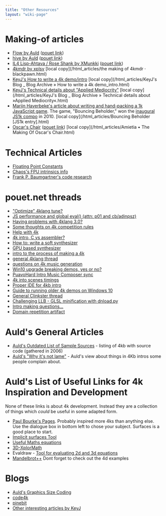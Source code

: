 ```yaml
---
title: "Other Resources"
layout: "wiki-page"
---
```


# Making-of articles

* [Flow by Auld](about-flow2) ([pouet link](http://www.pouet.net/prod.php?which=30589))
* [hive by Auld](about-hive) ([pouet link](http://www.pouet.net/prod.php?which=24951))
* [IL4 Lisp-Ahtava / Rose Shank by XMunkki](il4-lisp-ahtava) ([pouet link](http://www.pouet.net/prod.php?which=31524))
* [4kmdr by xplsv](http://www.blackpawn.com/blog/coding/scene/2007/05/08/the-making-of-4kmdr/) [local copy](/html_articles/the making of 4kmdr · blackpawn.html)
* [KeyJ's How to write a 4k demo/intro](http://keyj.emphy.de/how-to-write-a-4k-intro/) [local copy](/html_articles/KeyJ's Blog _ Blog Archive » How to write a 4k demo_intro.html)
* [KeyJ's Technical details about "Applied Mediocrity"](http://keyj.emphy.de/applied-mediocrity/) [local copy](/html_articles/KeyJ's Blog _ Blog Archive » Technical details about »Applied Mediocrity«.html)
* [Marijn Haverbeke's article about writing and hand-packing a 1k JavaScript game](http://marijnhaverbeke.nl/js1k/).  The game, "Bouncing Beholder," won the [inaugural JS1k compo](http://js1k.com/2010-first/) in 2010.  [local copy](/html_articles/Bouncing Beholder [JS1k entry].html)
* [Oscar's Chair](http://www.amietia.com/oscarschair.html) ([pouet link](http://www.pouet.net/prod.php?which=75721)) [local copy](/html_articles/Amietia • The Making Of Oscar's Chair.html)

# Technical Articles

* [Floating Point Constants](floating-point-constants)
* [Chaos's FPU intrinsics info](http://www.xyzw.de/c190.html) 
* [Frank P. Baumgartner's code research](http://www.active-web.cc/html/research/research/)

# pouet.net threads

* ["Optimize" 4klang tune?](http://www.pouet.net/topic.php?which=8238)
* [JS performance and global eval() (attn: p01 and cb/adinpsz)](http://www.pouet.net/topic.php?which=8770)
* [Having problems with 4klang 3.0?](http://www.pouet.net/topic.php?which=8811)
* [Some thoughts on 4k competition rules](http://www.pouet.net/topic.php?which=9093)
* [Help with 4k](http://www.pouet.net/topic.php?which=9195)
* [4k intro, C vs assembler?](http://www.pouet.net/topic.php?which=9341)
* [How to: write a soft synthesizer](http://www.pouet.net/topic.php?which=9432)
* [GPU based synthesizer](http://www.pouet.net/topic.php?which=9487)
* [intro to the process of making a 4k](http://www.pouet.net/topic.php?which=9644)
* [general 4klang thread](http://www.pouet.net/topic.php?which=10480)
* [questions on 4k music generation](http://www.pouet.net/topic.php?which=10605)
* [Win10 upgrade breaking demos, yes or no?](http://www.pouet.net/topic.php?which=10722)
* [PuavoHard Intro Music Composer sync](http://www.pouet.net/topic.php?which=10793)
* [4k into scenes timings](http://www.pouet.net/topic.php?which=10820)
* [Proper IDE for 4kb intro](http://www.pouet.net/topic.php?which=11121)
* [Guide to running older 4k demos on Windows 10](http://www.pouet.net/topic.php?which=11140)
* [General Clinkster thread](http://www.pouet.net/topic.php?which=11181)
* [Challenging LLB - GLSL minification with dnload.py](http://www.pouet.net/topic.php?which=11220)
* [Intro making questions...](http://www.pouet.net/topic.php?which=11222)
* [Domain repetition artifact](http://www.pouet.net/topic.php?which=11363)

# Auld's General Articles

* [Auld's Outdated List of Sample Sources](sample-sources) - listing of 4kb with source code (gathered in 2006)
* [Auld's "Why it's not lame"](aulds-why-its-not-lame) - Auld's view about things in 4Kb intros some people complain about.

# Auld's List of Useful Links for 4k Inspiration and Development

None of these links is about 4k development. Instead they are a collection of things which *could* be useful in some adapted form.

*   [Paul Bourke's Pages](http://www.paulbourke.net/ "http://www.paulbourke.net/"). Probably inspired more 4ks than anything else. Use the dialogue box in bottom left to chose your subject. Surfaces is a good place to start.
*   [Implicit surfaces Tool](http://www.leweyg.com/download/impview.html "http://www.leweyg.com/download/impview.html")
*   [Useful Maths equations](http://virtualmathmuseum.org/index.html "http://virtualmathmuseum.org/index.html")
*   [3D-XplorMath](http://www.3d-xplormath.org/ "http://www.3d-xplormath.org/")
*   Evaldraw - [Tool for evaluating 2d and 3d equations](http://advsys.net/ken/download.htm#evaldraw "http://advsys.net/ken/download.htm#evaldraw")
*   [Mandelbrot++](http://www.superliminal.com/fractals/bbrot/bbrot.htm "http://www.superliminal.com/fractals/bbrot/bbrot.htm") Dont forget to check out the 4d examples

# Blogs

* [Auld's Graphics Size Coding](http://sizecoding.blogspot.com/)
* [code4k](http://code4k.blogspot.com/)
* [pinebit](http://sites.google.com/site/pinebitway/)
* [Other interesting articles by KeyJ](http://keyj.emphy.de/category/computer-fun/demoscene/)
